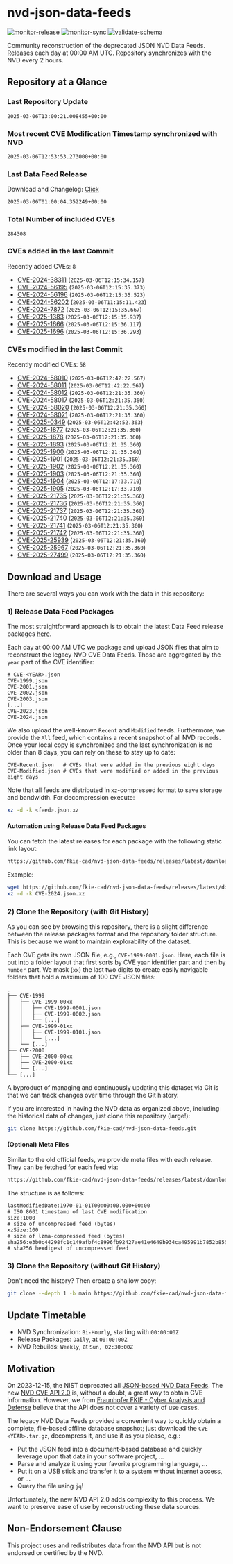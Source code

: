 # nvd-json-data-feeds

[![monitor-release](https://github.com/fkie-cad/nvd-json-data-feeds/actions/workflows/monitor_release.yml/badge.svg)](https://github.com/fkie-cad/nvd-json-data-feeds/actions/workflows/monitor_release.yml)
[![monitor-sync](https://github.com/fkie-cad/nvd-json-data-feeds/actions/workflows/monitor_sync.yml/badge.svg)](https://github.com/fkie-cad/nvd-json-data-feeds/actions/workflows/monitor_sync.yml)
[![validate-schema](https://github.com/fkie-cad/nvd-json-data-feeds/actions/workflows/validate_schema.yml/badge.svg)](https://github.com/fkie-cad/nvd-json-data-feeds/actions/workflows/validate_schema.yml)

Community reconstruction of the deprecated JSON NVD Data Feeds.
[Releases](https://github.com/fkie-cad/nvd-json-data-feeds/releases/latest) each day at 00:00 AM UTC.
Repository synchronizes with the NVD every 2 hours.

## Repository at a Glance

### Last Repository Update

```plain
2025-03-06T13:00:21.008455+00:00
```

### Most recent CVE Modification Timestamp synchronized with NVD

```plain
2025-03-06T12:53:53.273000+00:00
```

### Last Data Feed Release

Download and Changelog: [Click](https://github.com/fkie-cad/nvd-json-data-feeds/releases/latest)

```plain
2025-03-06T01:00:04.352249+00:00
```

### Total Number of included CVEs

```plain
284308
```

### CVEs added in the last Commit

Recently added CVEs: `8`

- [CVE-2024-38311](CVE-2024/CVE-2024-383xx/CVE-2024-38311.json) (`2025-03-06T12:15:34.157`)
- [CVE-2024-56195](CVE-2024/CVE-2024-561xx/CVE-2024-56195.json) (`2025-03-06T12:15:35.373`)
- [CVE-2024-56196](CVE-2024/CVE-2024-561xx/CVE-2024-56196.json) (`2025-03-06T12:15:35.523`)
- [CVE-2024-56202](CVE-2024/CVE-2024-562xx/CVE-2024-56202.json) (`2025-03-06T11:15:11.423`)
- [CVE-2024-7872](CVE-2024/CVE-2024-78xx/CVE-2024-7872.json) (`2025-03-06T12:15:35.667`)
- [CVE-2025-1383](CVE-2025/CVE-2025-13xx/CVE-2025-1383.json) (`2025-03-06T12:15:35.937`)
- [CVE-2025-1666](CVE-2025/CVE-2025-16xx/CVE-2025-1666.json) (`2025-03-06T12:15:36.117`)
- [CVE-2025-1696](CVE-2025/CVE-2025-16xx/CVE-2025-1696.json) (`2025-03-06T12:15:36.293`)


### CVEs modified in the last Commit

Recently modified CVEs: `58`

- [CVE-2024-58010](CVE-2024/CVE-2024-580xx/CVE-2024-58010.json) (`2025-03-06T12:42:22.567`)
- [CVE-2024-58011](CVE-2024/CVE-2024-580xx/CVE-2024-58011.json) (`2025-03-06T12:42:22.567`)
- [CVE-2024-58012](CVE-2024/CVE-2024-580xx/CVE-2024-58012.json) (`2025-03-06T12:21:35.360`)
- [CVE-2024-58017](CVE-2024/CVE-2024-580xx/CVE-2024-58017.json) (`2025-03-06T12:21:35.360`)
- [CVE-2024-58020](CVE-2024/CVE-2024-580xx/CVE-2024-58020.json) (`2025-03-06T12:21:35.360`)
- [CVE-2024-58021](CVE-2024/CVE-2024-580xx/CVE-2024-58021.json) (`2025-03-06T12:21:35.360`)
- [CVE-2025-0349](CVE-2025/CVE-2025-03xx/CVE-2025-0349.json) (`2025-03-06T12:42:52.363`)
- [CVE-2025-1877](CVE-2025/CVE-2025-18xx/CVE-2025-1877.json) (`2025-03-06T12:21:35.360`)
- [CVE-2025-1878](CVE-2025/CVE-2025-18xx/CVE-2025-1878.json) (`2025-03-06T12:21:35.360`)
- [CVE-2025-1893](CVE-2025/CVE-2025-18xx/CVE-2025-1893.json) (`2025-03-06T12:21:35.360`)
- [CVE-2025-1900](CVE-2025/CVE-2025-19xx/CVE-2025-1900.json) (`2025-03-06T12:21:35.360`)
- [CVE-2025-1901](CVE-2025/CVE-2025-19xx/CVE-2025-1901.json) (`2025-03-06T12:21:35.360`)
- [CVE-2025-1902](CVE-2025/CVE-2025-19xx/CVE-2025-1902.json) (`2025-03-06T12:21:35.360`)
- [CVE-2025-1903](CVE-2025/CVE-2025-19xx/CVE-2025-1903.json) (`2025-03-06T12:21:35.360`)
- [CVE-2025-1904](CVE-2025/CVE-2025-19xx/CVE-2025-1904.json) (`2025-03-06T12:17:33.710`)
- [CVE-2025-1905](CVE-2025/CVE-2025-19xx/CVE-2025-1905.json) (`2025-03-06T12:17:33.710`)
- [CVE-2025-21735](CVE-2025/CVE-2025-217xx/CVE-2025-21735.json) (`2025-03-06T12:21:35.360`)
- [CVE-2025-21736](CVE-2025/CVE-2025-217xx/CVE-2025-21736.json) (`2025-03-06T12:21:35.360`)
- [CVE-2025-21737](CVE-2025/CVE-2025-217xx/CVE-2025-21737.json) (`2025-03-06T12:21:35.360`)
- [CVE-2025-21740](CVE-2025/CVE-2025-217xx/CVE-2025-21740.json) (`2025-03-06T12:21:35.360`)
- [CVE-2025-21741](CVE-2025/CVE-2025-217xx/CVE-2025-21741.json) (`2025-03-06T12:21:35.360`)
- [CVE-2025-21742](CVE-2025/CVE-2025-217xx/CVE-2025-21742.json) (`2025-03-06T12:21:35.360`)
- [CVE-2025-25939](CVE-2025/CVE-2025-259xx/CVE-2025-25939.json) (`2025-03-06T12:21:35.360`)
- [CVE-2025-25967](CVE-2025/CVE-2025-259xx/CVE-2025-25967.json) (`2025-03-06T12:21:35.360`)
- [CVE-2025-27499](CVE-2025/CVE-2025-274xx/CVE-2025-27499.json) (`2025-03-06T12:21:35.360`)


## Download and Usage

There are several ways you can work with the data in this repository:

### 1) Release Data Feed Packages

The most straightforward approach is to obtain the latest Data Feed release packages [here](https://github.com/fkie-cad/nvd-json-data-feeds/releases/latest).

Each day at 00:00 AM UTC we package and upload JSON files that aim to reconstruct the legacy NVD CVE Data Feeds.
Those are aggregated by the `year` part of the CVE identifier:

```
# CVE-<YEAR>.json
CVE-1999.json
CVE-2001.json
CVE-2002.json
CVE-2003.json
[...]
CVE-2023.json
CVE-2024.json
```

We also upload the well-known `Recent` and `Modified` feeds.
Furthermore, we provide the `All` feed, which contains a recent snapshot of all NVD records.
Once your local copy is synchronized and the last synchronization is no older than 8 days, you can rely on these to stay up to date:

```plain
CVE-Recent.json   # CVEs that were added in the previous eight days
CVE-Modified.json # CVEs that were modified or added in the previous eight days
```

Note that all feeds are distributed in `xz`-compressed format to save storage and bandwidth.
For decompression execute:

```sh
xz -d -k <feed>.json.xz
```

#### Automation using Release Data Feed Packages

You can fetch the latest releases for each package with the following static link layout:

```sh
https://github.com/fkie-cad/nvd-json-data-feeds/releases/latest/download/CVE-<YEAR>.json.xz
```

Example:

```sh
wget https://github.com/fkie-cad/nvd-json-data-feeds/releases/latest/download/CVE-2024.json.xz
xz -d -k CVE-2024.json.xz
```

### 2) Clone the Repository (with Git History)

As you can see by browsing this repository, there is a slight difference between the release packages format and the repository folder structure.
This is because we want to maintain explorability of the dataset.

Each CVE gets its own JSON file, e.g., `CVE-1999-0001.json`.
Here, each file is put into a folder layout that first sorts by CVE `year` identifier part and then by `number` part.
We mask (`xx`) the last two digits to create easily navigable folders that hold a maximum of 100 CVE JSON files:

```plain
.
├── CVE-1999
│   ├── CVE-1999-00xx
│   │   ├── CVE-1999-0001.json
│   │   ├── CVE-1999-0002.json
│   │   └── [...]
│   ├── CVE-1999-01xx
│   │   ├── CVE-1999-0101.json
│   │   └── [...]
│   └── [...]
├── CVE-2000
│   ├── CVE-2000-00xx
│   ├── CVE-2000-01xx
│   └── [...]
└── [...]
```

A byproduct of managing and continuously updating this dataset via Git is that we can track changes over time through the Git history.

If you are interested in having the NVD data as organized above, including the historical data of changes, just clone this repository (large!):

```sh
git clone https://github.com/fkie-cad/nvd-json-data-feeds.git
```

#### (Optional) Meta Files

Similar to the old official feeds, we provide meta files with each release. They can be fetched for each feed via:

```sh
https://github.com/fkie-cad/nvd-json-data-feeds/releases/latest/download/CVE-<YEAR>.meta
```

The structure is as follows:

```plain
lastModifiedDate:1970-01-01T00:00:00.000+00:00                          # ISO 8601 timestamp of last CVE modification
size:1000                                                               # size of uncompressed feed (bytes)
xzSize:100                                                              # size of lzma-compressed feed (bytes)
sha256:e3b0c44298fc1c149afbf4c8996fb92427ae41e4649b934ca495991b7852b855 # sha256 hexdigest of uncompressed feed
```

### 3) Clone the Repository (without Git History)

Don't need the history? Then create a shallow copy:

```sh
git clone --depth 1 -b main https://github.com/fkie-cad/nvd-json-data-feeds.git
```


## Update Timetable

* NVD Synchronization: `Bi-Hourly`, starting with `00:00:00Z`
* Release Packages: `Daily`, at `00:00:00Z`
* NVD Rebuilds: `Weekly`, at `Sun, 02:30:00Z`


## Motivation

On 2023-12-15, the NIST deprecated all [JSON-based NVD Data Feeds](https://nvd.nist.gov/vuln/data-feeds#divRetirementBanner-1).
The new [NVD CVE API 2.0](https://nvd.nist.gov/developers/vulnerabilities) is, without a doubt, a great way to obtain CVE information.
However, we from [Fraunhofer FKIE - Cyber Analysis and Defense](https://www.fkie.fraunhofer.de/en/departments/cad.html) believe that the API does not cover a variety of use cases.

The legacy NVD Data Feeds provided a convenient way to quickly obtain a complete, file-based offline database snapshot; just download the `CVE-<YEAR>.tar.gz`, decompress it, and use it as you please, e.g.:

- Put the JSON feed into a document-based database and quickly leverage upon that data in your software project, ...
- Parse and analyze it using your favorite programming language, ...
- Put it on a USB stick and transfer it to a system without internet access, or ...
- Query the file using `jq`!

Unfortunately, the new NVD API 2.0 adds complexity to this process.
We want to preserve ease of use by reconstructing these data sources.

## Non-Endorsement Clause

This project uses and redistributes data from the NVD API but is not endorsed or certified by the NVD.